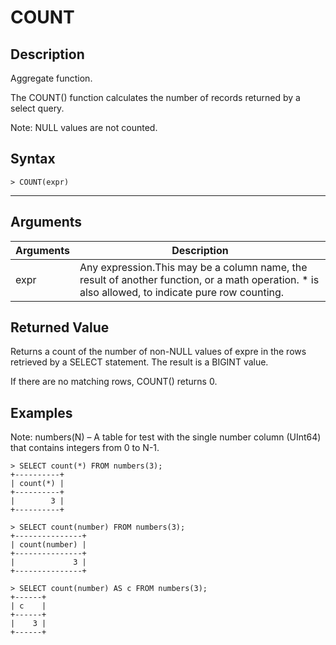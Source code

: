# **COUNT**

## **Description**

Aggregate function.

The COUNT() function calculates the number of records returned by a select query.

Note: NULL values are not counted.

## **Syntax**

```
> COUNT(expr)
```
***

## **Arguments**
|  Arguments   | Description  |
|  ----  | ----  |
| expr  | Any expression.This may be a column name, the result of another function, or a math operation. * is also allowed, to indicate pure row counting. |

## **Returned Value**
Returns a count of the number of non-NULL values of expre in the rows retrieved by a SELECT statement. The result is a BIGINT value.

If there are no matching rows, COUNT() returns 0.


## **Examples**

Note: numbers(N) – A table for test with the single number column (UInt64) that contains integers from 0 to N-1.

```
> SELECT count(*) FROM numbers(3);
+----------+
| count(*) |
+----------+
|        3 |
+----------+

> SELECT count(number) FROM numbers(3);
+---------------+
| count(number) |
+---------------+
|             3 |
+---------------+

> SELECT count(number) AS c FROM numbers(3);
+------+
| c    |
+------+
|    3 |
+------+
```

